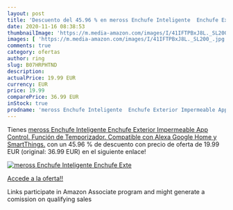 ```yaml
---
layout: post
title: 'Descuento del 45.96 % en meross Enchufe Inteligente  Enchufe Exte'
date: 2020-11-16 08:38:53
thumbnailImage: 'https://m.media-amazon.com/images/I/41IFTPBxJ8L._SL200_.jpg'
images: [ 'https://m.media-amazon.com/images/I/41IFTPBxJ8L._SL200_.jpg' ]
comments: true
category: ofertas
author: ring
slug: B07HRPHTND
description:
actualPrice: 19.99 EUR
currency: EUR
price: 19.99
comparePrice: 36.99 EUR
inStock: true
prodname: 'meross Enchufe Inteligente  Enchufe Exterior Impermeable App Control. Función de Temporizador. Compatible con Alexa  Google Home y SmartThings.'
---
```


Tienes [meross Enchufe Inteligente  Enchufe Exterior Impermeable App Control. Función de Temporizador. Compatible con Alexa  Google Home y SmartThings.](https://www.amazon.es/dp/B07HRPHTND/?tag=tolees-21) con un 45.96 % de descuento con precio de oferta de 19.99 EUR (original: 36.99 EUR) en el siguiente enlace!

[![meross Enchufe Inteligente  Enchufe Exte](https://m.media-amazon.com/images/I/41IFTPBxJ8L._SL200_.jpg)](https://www.amazon.es/dp/B07HRPHTND/?tag=tolees-21)

[Accede a la oferta!!](https://www.amazon.es/dp/B07HRPHTND/?tag=tolees-21)

Links participate in Amazon Associate program and might generate a comission on qualifying sales


